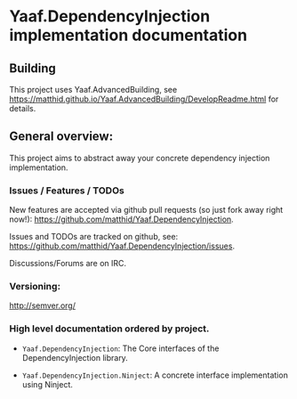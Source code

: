﻿# Yaaf.DependencyInjection implementation documentation 

## Building

This project uses Yaaf.AdvancedBuilding, see https://matthid.github.io/Yaaf.AdvancedBuilding/DevelopReadme.html for details.

## General overview:

This project aims to abstract away your concrete dependency injection implementation.

### Issues / Features / TODOs

New features are accepted via github pull requests (so just fork away right now!):  https://github.com/matthid/Yaaf.DependencyInjection.

Issues and TODOs are tracked on github, see: https://github.com/matthid/Yaaf.DependencyInjection/issues.

Discussions/Forums are on IRC. 

### Versioning: 

http://semver.org/

### High level documentation ordered by project.

- `Yaaf.DependencyInjection`: The Core interfaces of the DependencyInjection library.

- `Yaaf.DependencyInjection.Ninject`: A concrete interface implementation using Ninject.
